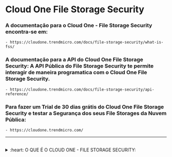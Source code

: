 # Cloud One File Storage Security

### A documentação para o Cloud One - File Storage Security encontra-se em: 

    - https://cloudone.trendmicro.com/docs/file-storage-security/what-is-fss/


### A documentação para a API do Cloud One File Storage Security: A API Pública do File Storage Security te permite interagir de maneira programatica com o Cloud One File Storage Security. 

    - https://cloudone.trendmicro.com/docs/file-storage-security/api-reference/


### Para fazer um Trial de 30 dias grátis do Cloud One File Storage Security e testar a Segurança dos seus File Storages da Nuvem Pública:

    - https://cloudone.trendmicro.com/


<hr />
<br />

<details>
  <summary>:heart: O QUE É O CLOUD ONE - FILE STORAGE SECURITY: </summary>

<br />

<b>O QUE É O CLOUD ONE - FILE STORAGE SECURITY:</b>

Trend Micro Cloud One – File Storage Security provêm anti-malware scanning em recursos no Amazon Simple Storage Service (Amazon S3) e outros Cloud Storage.

<ul>

<li> Proteja dados de armazenamento em nuvem </li>
<li> Aproveite as vantagens da verificação automatizada de malware </li>
<li> Reputação de arquivo: Bloqueie arquivos maliciosos conhecidos com assinaturas antimalware </li>
<li> Proteção de variantes: Procure variantes ofuscadas ou polimórficas de malware através de fragmentos de malware e algoritmos de detecção vistos anteriormente </li>
<li> Ampla flexibilidade: Suporte de varredura confiável para arquivos pequenos a grandes e suporte para qualquer tipo de arquivo </li>
<li> Automatiza a verificação de arquivos para ser acionada sempre que novos arquivos são carregados </li>
<li> Rapidamente comece a utilizar ao implantar a solução utilizando templates prontos </li>
<li> Permite a integração do workflow através de funções serverless </li>

</ul>

<b> Aproveite o suporte para os principais players: </b>

    - Amazon S3®, Microsoft Azure Blob* e Google Cloud Storage™*


<b> Os seguintes serviços são suportados: </b>

<i> <strong> Amazon S3 </strong> </i>

<b> Os seguintes serviços serão suportados em breve: </b>

<i> <strong> Azure Blob </i> </strong>

<i> <strong> Google Cloud Storage </i> </strong>


</details>